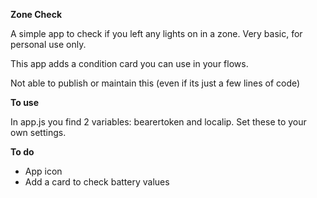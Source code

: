 **Zone Check**

A simple app to check if you left any lights on in a zone. Very basic, for personal use only.

This app adds a condition card you can use in your flows.

Not able to publish or maintain this (even if its just a few lines of code)

__To use__

In app.js you find 2 variables: bearertoken and localip. Set these to your own settings.

__To do__

- App icon
- Add a card to check battery values
